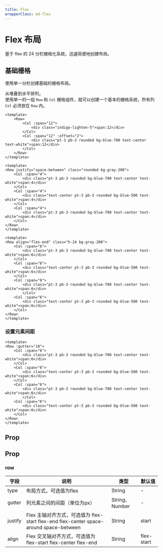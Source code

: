 ```yaml
---
title: Flex
wrapperClass: md-flex
---
```


# Flex 布局

基于 flex 的 24 分栏栅格化系统，迅速简便地创建布局。

## 基础栅格

使用单一分栏创建基础的栅格布局。

从堆叠到水平排列。  
使用单一的一组 `Row` 和 `Col` 栅格组件，就可以创建一个基本的栅格系统，所有列 `Col` 必须放在 `Row` 内。

```vue demo
<template>
    <Row>
        <Col :span="12">
            <div class="indigo-lighten-5">span:12</div>
        </Col>
        <Col :span="12" :offset="2">
            <div class="pt-3 pb-3 rounded bg-blue-700 text-center text-white">span:12</div>
        </Col>
    </Row>
</template>
```

```vue demo
<template>
<Row justify="space-between" class="rounded bg-gray-200">
    <Col :span="4">
        <div class="pt-3 pb-3 rounded bg-blue-700 text-center text-white">span:4</div>
    </Col>
    <Col :span="4">
        <div class="text-center pt-3 pb-3 rounded bg-blue-500 text-white">span:4</div>
    </Col>
    <Col :span="4">
        <div class="pt-3 pb-3 rounded bg-blue-700 text-center text-white">span:4</div>
    </Col>
</Row>
</template>
```

```vue demo
<template>
<Row align="flex-end" class="h-24 bg-gray-200">
    <Col :span="6">
        <div class="pt-3 pb-3 rounded bg-blue-700 text-center text-white">span:6</div>
    </Col>
    <Col :span="6">
        <div class="text-center pt-3 pb-3 rounded bg-blue-500 text-white">span:6</div>
    </Col>
    <Col :span="6">
        <div class="pt-3 pb-3 rounded bg-blue-700 text-center text-white">span:6</div>
        </Col>
    <Col :span="6">
        <div class="text-center pt-3 pb-3 rounded bg-blue-500 text-white">span:6</div>
    </Col>
</Row>
</template>
```
### 设置元素间距


```vue demo
<template>
<Row :gutter="10">
    <Col :span="6">
        <div class="pt-3 pb-3 rounded bg-blue-700 text-center text-white">span:6</div>
    </Col>
    <Col :span="6">
        <div class="text-center pt-3 pb-3 rounded bg-blue-500 text-white">span:6</div>
    </Col>
    <Col :span="6">
        <div class="pt-3 pb-3 rounded bg-blue-700 text-center text-white">span:6</div>
        </Col>
    <Col :span="6">
        <div class="text-center pt-3 pb-3 rounded bg-blue-500 text-white">span:6</div>
    </Col>
</Row>
</template>
```
## Prop

## Prop

### row

| 字段    | 说明                                                                                   | 类型           | 默认值     |
| ------- | -------------------------------------------------------------------------------------- | -------------- | ---------- |
| type    | 布局方式，可选值为flex                                                                 | String         | -          |
| gutter  | 列元素之间的间距（单位为px）                                                           | String、Number | -          |
| justify | Flex 主轴对齐方式，可选值为 flex-start flex-end flex-center space-around space-between | String         | start      |
| align   | Flex 交叉轴对齐方式，可选值为 flex-start flex-center flex-end                          | String         | flex-start |
